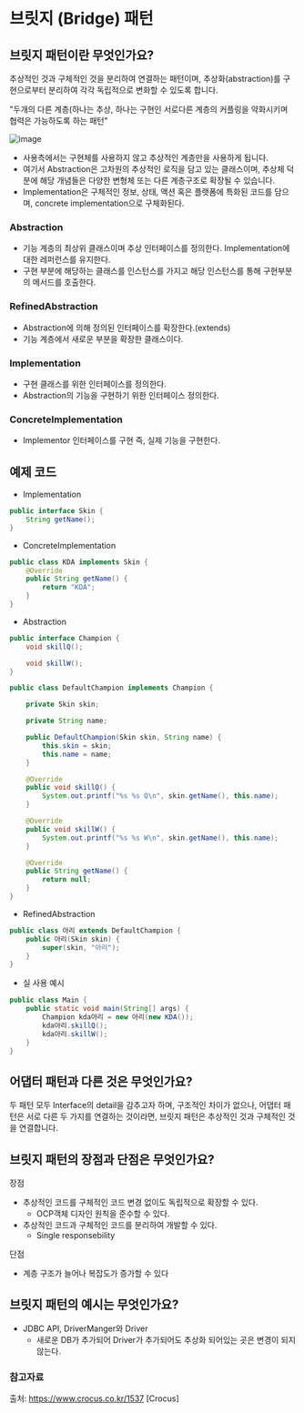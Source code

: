 # 브릿지 (Bridge) 패턴

## 브릿지 패턴이란 무엇인가요?

추상적인 것과 구체적인 것을 분리하여 연결하는 패턴이며, 추상화(abstraction)를 구현으로부터 분리하여 각각 독립적으로 변화할 수 있도록 합니다.

"두개의 다른 계층(하나는 추상, 하나는 구현인 서로다른 계층의 커플링을 약화시키며 협력은 가능하도록 하는 패턴"

![image](https://user-images.githubusercontent.com/50647845/167752464-fe8148db-cbdd-41ca-8b0a-7d4c5d1d36dc.png)

- 사용측에서는 구현체를 사용하지 않고 추상적인 계층만을 사용하게 됩니다.
- 여기서 Abstraction은 고차원의 추상적인 로직을 담고 있는 클래스이며, 추상체 덕분에 해당 개념들은 다양한 변형체 또는 다른 계층구조로 확장될 수 있습니다.
- Implementation은 구체적인 정보, 상태, 액션 혹은 플랫폼에 특화된 코드를 담으며, concrete implementation으로 구체화된다.

### Abstraction

- 기능 계층의 최상위 클래스이며 추상 인터페이스를 정의한다. Implementation에 대한 레퍼런스를 유지한다.
- 구현 부분에 해당하는 클래스를 인스턴스를 가지고 해당 인스턴스를 통해 구현부분의 메서드를 호출한다.

### RefinedAbstraction

- Abstraction에 의해 정의된 인터페이스를 확장한다.(extends)
- 기능 계층에서 새로운 부분을 확장한 클래스이다.

### Implementation

- 구현 클래스를 위한 인터페이스를 정의한다.
- Abstraction의 기능을 구현하기 위한 인터페이스 정의한다.

### ConcreteImplementation

- Implementor 인터페이스를 구현 즉, 실제 기능을 구현한다.

## 예제 코드

- Implementation

```java
public interface Skin {
    String getName();
}
```

- ConcreteImplementation

```java
public class KDA implements Skin {
    @Override
    public String getName() {
        return "KDA";
    }
}
```

- Abstraction

```java
public interface Champion {
    void skillQ();

    void skillW();
}
```

```java
public class DefaultChampion implements Champion {

    private Skin skin;

    private String name;

    public DefaultChampion(Skin skin, String name) {
        this.skin = skin;
        this.name = name;
    }

    @Override
    public void skillQ() {
        System.out.printf("%s %s Q\n", skin.getName(), this.name);
    }

    @Override
    public void skillW() {
        System.out.printf("%s %s W\n", skin.getName(), this.name);
    }

    @Override
    public String getName() {
        return null;
    }
}
```

- RefinedAbstraction

```java
public class 아리 extends DefaultChampion {
    public 아리(Skin skin) {
        super(skin, "아리");
    }
}
```

- 실 사용 예시

```java
public class Main {
    public static void main(String[] args) {
        Champion kda아리 = new 아리(new KDA());
        kda아리.skillQ();
        kda아리.skillW();
    }
}
```

## 어댑터 패턴과 다른 것은 무엇인가요?

두 패턴 모두 Interface의 detail을 감추고자 하며, 구조적인 차이가 없으나, 어댑터 패턴은 서로 다른 두 가지를 연결하는 것이라면, 브릿지 패턴은 추상적인 것과 구체적인 것을 연결합니다.

## 브릿지 패턴의 장점과 단점은 무엇인가요?

장점

- 추상적인 코드를 구체적인 코드 변경 없이도 독립적으로 확장할 수 있다.
    - OCP객체 디자인 원칙을 준수할 수 있다.
- 추상적인 코드과 구체적인 코드를 분리하여 개발할 수 있다.
    - Single responsebility

단점

- 계층 구조가 늘어나 복잡도가 증가할 수 있다

## 브릿지 패턴의 예시는 무엇인가요?

- JDBC API, DriverManger와 Driver
    - 새로운 DB가 추가되어 Driver가 추가되어도 추상화 되어있는 곳은 변경이 되지 않는다.

### 참고자료

출처: https://www.crocus.co.kr/1537 [Crocus]
